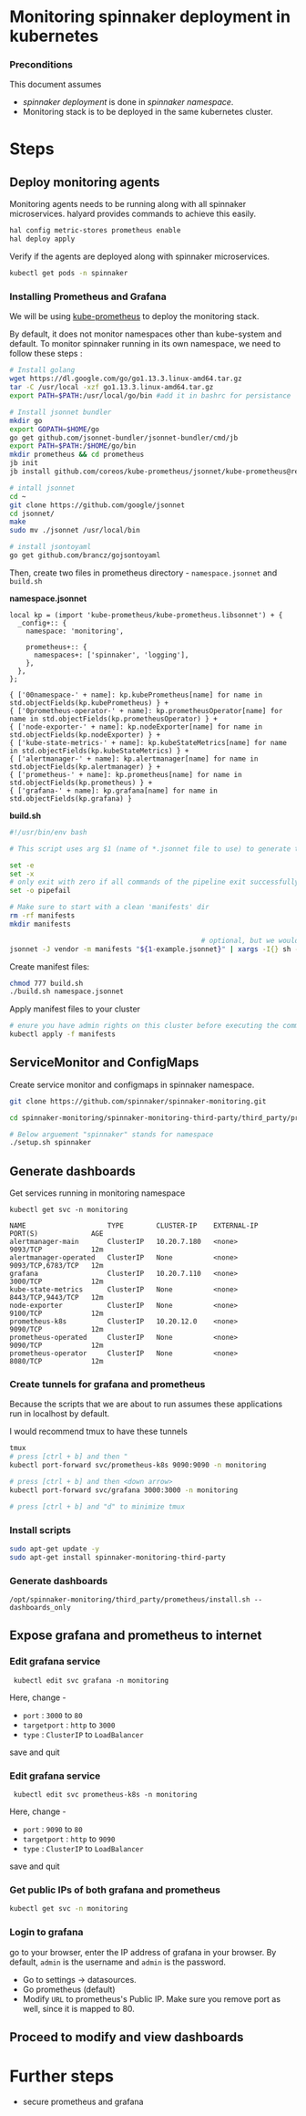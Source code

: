 # Monitoring spinnaker deployment in kubernetes

### Preconditions
This document assumes 
- *spinnaker deployment* is done in *spinnaker namespace*.
- Monitoring stack is to be deployed in the same kubernetes cluster.

# Steps
## Deploy monitoring agents
Monitoring agents needs to be running along with all spinnaker microservices. halyard provides commands to achieve this easily.

```bash
hal config metric-stores prometheus enable
hal deploy apply
```

Verify if the agents are deployed along with spinnaker microservices.
```bash
kubectl get pods -n spinnaker
```
### Installing Prometheus and Grafana

We will be using [kube-prometheus](github.com/coreos/kube-prometheus/) to deploy the monitoring stack. 

By default, it does not monitor namespaces other than kube-system and default. To monitor spinnaker running in its own namespace, we need to follow these steps :

```bash
# Install golang
wget https://dl.google.com/go/go1.13.3.linux-amd64.tar.gz
tar -C /usr/local -xzf go1.13.3.linux-amd64.tar.gz
export PATH=$PATH:/usr/local/go/bin #add it in bashrc for persistance

# Install jsonnet bundler
mkdir go
export GOPATH=$HOME/go
go get github.com/jsonnet-bundler/jsonnet-bundler/cmd/jb
export PATH=$PATH:/$HOME/go/bin
mkdir prometheus && cd prometheus
jb init
jb install github.com/coreos/kube-prometheus/jsonnet/kube-prometheus@release-0.1

# intall jsonnet
cd ~
git clone https://github.com/google/jsonnet
cd jsonnet/
make
sudo mv ./jsonnet /usr/local/bin

# install jsontoyaml
go get github.com/brancz/gojsontoyaml
```
Then, create two files in prometheus directory - `namespace.jsonnet` and `build.sh`


**namespace.jsonnet**
```
local kp = (import 'kube-prometheus/kube-prometheus.libsonnet') + {
  _config+:: {
    namespace: 'monitoring',

    prometheus+:: {
      namespaces+: ['spinnaker', 'logging'],
    },
  },
};

{ ['00namespace-' + name]: kp.kubePrometheus[name] for name in std.objectFields(kp.kubePrometheus) } +
{ ['0prometheus-operator-' + name]: kp.prometheusOperator[name] for name in std.objectFields(kp.prometheusOperator) } +
{ ['node-exporter-' + name]: kp.nodeExporter[name] for name in std.objectFields(kp.nodeExporter) } +
{ ['kube-state-metrics-' + name]: kp.kubeStateMetrics[name] for name in std.objectFields(kp.kubeStateMetrics) } +
{ ['alertmanager-' + name]: kp.alertmanager[name] for name in std.objectFields(kp.alertmanager) } +
{ ['prometheus-' + name]: kp.prometheus[name] for name in std.objectFields(kp.prometheus) } +
{ ['grafana-' + name]: kp.grafana[name] for name in std.objectFields(kp.grafana) }
```

**build.sh**
```bash
#!/usr/bin/env bash

# This script uses arg $1 (name of *.jsonnet file to use) to generate the manifests/*.yaml files.

set -e
set -x
# only exit with zero if all commands of the pipeline exit successfully
set -o pipefail

# Make sure to start with a clean 'manifests' dir
rm -rf manifests
mkdir manifests

                                               # optional, but we would like to generate yaml, not json
jsonnet -J vendor -m manifests "${1-example.jsonnet}" | xargs -I{} sh -c 'cat {} | gojsontoyaml > {}.yaml; rm -f {}' -- {}
```

Create manifest files:
```bash
chmod 777 build.sh
./build.sh namespace.jsonnet
```
Apply manifest files to your cluster

```bash
# enure you have admin rights on this cluster before executing the command
kubectl apply -f manifests
```

## ServiceMonitor and ConfigMaps

Create service monitor and configmaps in spinnaker namespace.

```bash
git clone https://github.com/spinnaker/spinnaker-monitoring.git

cd spinnaker-monitoring/spinnaker-monitoring-third-party/third_party/prometheus_operator/

# Below arguement "spinnaker" stands for namespace
./setup.sh spinnaker
```

## Generate dashboards

Get services running in monitoring namespace
```
kubectl get svc -n monitoring

NAME                    TYPE        CLUSTER-IP    EXTERNAL-IP   PORT(S)             AGE
alertmanager-main       ClusterIP   10.20.7.180   <none>        9093/TCP            12m
alertmanager-operated   ClusterIP   None          <none>        9093/TCP,6783/TCP   12m
grafana                 ClusterIP   10.20.7.110   <none>        3000/TCP            12m
kube-state-metrics      ClusterIP   None          <none>        8443/TCP,9443/TCP   12m
node-exporter           ClusterIP   None          <none>        9100/TCP            12m
prometheus-k8s          ClusterIP   10.20.12.0    <none>        9090/TCP            12m
prometheus-operated     ClusterIP   None          <none>        9090/TCP            12m
prometheus-operator     ClusterIP   None          <none>        8080/TCP            12m

```
### Create tunnels for grafana and prometheus 
Because the scripts that we are about to run assumes these applications run in localhost by default.

I would recommend tmux to have these tunnels
```bash
tmux
# press [ctrl + b] and then "
kubectl port-forward svc/prometheus-k8s 9090:9090 -n monitoring

# press [ctrl + b] and then <down arrow>
kubectl port-forward svc/grafana 3000:3000 -n monitoring 

# press [ctrl + b] and "d" to minimize tmux
```

### Install scripts 
```bash
sudo apt-get update -y
sudo apt-get install spinnaker-monitoring-third-party
```

### Generate dashboards
```
/opt/spinnaker-monitoring/third_party/prometheus/install.sh --dashboards_only
```

## Expose grafana and prometheus to internet

### Edit grafana service

```
 kubectl edit svc grafana -n monitoring
```
Here, change -
- `port` : `3000` to `80` 
- `targetport` : `http` to `3000`
- `type` : `ClusterIP` to `LoadBalancer`

save and quit

### Edit grafana service

```
 kubectl edit svc prometheus-k8s -n monitoring
```
Here, change -
- `port` : `9090` to `80` 
- `targetport` : `http` to `9090`
- `type` : `ClusterIP` to `LoadBalancer`

save and quit

### Get public IPs of both grafana and prometheus

```bash
kubectl get svc -n monitoring
```

### Login to grafana
go to your browser, enter the IP address of grafana in your browser. By default, `admin` is the username and `admin` is the password. 

- Go to settings -> datasources. 
- Go prometheus (default)
- Modify `URL` to prometheus's Public IP. Make sure you remove port as well, since it is mapped to 80.

## Proceed to modify and view dashboards

# Further steps
- secure prometheus and grafana


